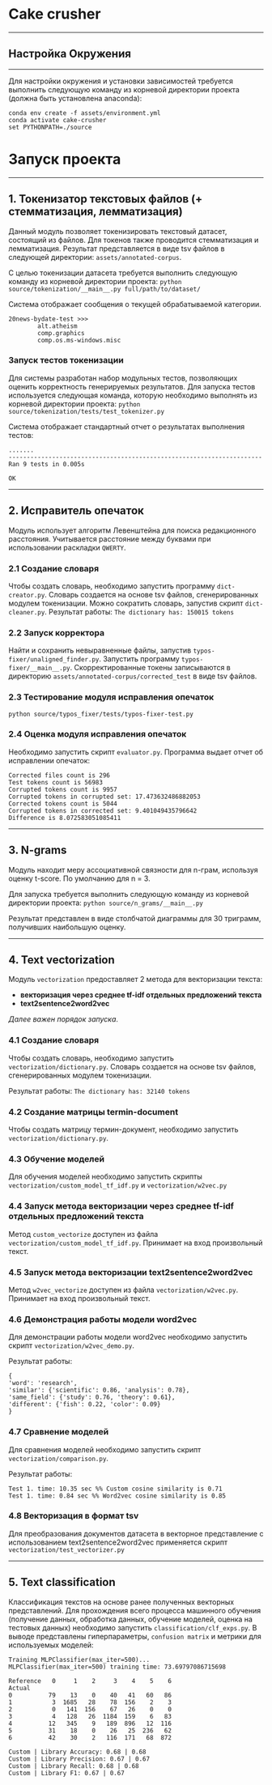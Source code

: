 # Cake crusher
____
## Настройка Окружения
____
Для настройки окружения и установки зависимостей требуется выполнить следующую команду из корневой директории проекта (должна быть установлена anaconda):

```
conda env create -f assets/environment.yml
conda activate cake-crusher
set PYTHONPATH=./source
```
# Запуск проекта
____
## 1. Токенизатор текстовых файлов (+ стемматизация, лемматизация)
Данный модуль позволяет токенизировать текстовый датасет, состоящий из файлов. Для токенов также проводится стемматизация и лемматизация. Результат представляется в виде tsv файлов в следующей директории: 
`assets/annotated-corpus`.

С целью токенизации датасета требуется выполнить следующую команду из корневой директории проекта:
`python source/tokenization/__main__.py full/path/to/dataset/`

Система отображает сообщения о текущей обрабатываемой категории.
```
20news-bydate-test >>>
        alt.atheism
        comp.graphics
        comp.os.ms-windows.misc
```

### Запуск тестов токенизации
Для системы разработан набор модульных тестов, позволяющих оценить корректность генерируемых результатов. Для запуска тестов используется следующая команда, которую необходимо выполнять из корневой директории проекта:
`python source/tokenization/tests/test_tokenizer.py`

Система отображает стандартный отчет о результатах выполнения тестов:
```
.......
----------------------------------------------------------------------
Ran 9 tests in 0.005s

OK
```
____
## 2. Исправитель опечаток
Модуль использует алгоритм Левенштейна для поиска редакционного расстояния. 
Учитывается расстояние между буквами при использовании раскладки `QWERTY`.
### 2.1 Создание словаря
Чтобы создать словарь, необходимо запустить программу `dict-creator.py`.
Словарь создается на основе tsv файлов, сгенерированных модулем токенизации.
Можно сократить словарь, запустив скрипт `dict-cleaner.py`.
Результат работы:
`The dictionary has: 150015 tokens`
### 2.2 Запуск корректора
Найти и сохранить невыравненные файлы, запустив `typos-fixer/unaligned_finder.py`.
Запустить программу `typos-fixer/__main__.py`. Скорректированные токены записываются в директорию 
`assets/annotated-corpus/corrected_test` в виде tsv файлов.
### 2.3 Тестирование модуля исправления опечаток
`python source/typos_fixer/tests/typos-fixer-test.py`
### 2.4 Оценка модуля исправления опечаток
Необходимо запустить скрипт `evaluator.py`. Программа выдает отчет об исправлении опечаток:
```
Corrected files count is 296
Test tokens count is 56983
Corrupted tokens count is 9957
Corrupted tokens in corrupted set: 17.473632486882053
Corrected tokens count is 5044
Corrupted tokens in corrected set: 9.401049435796642
Difference is 8.072583051085411
```
____
## 3. N-grams
Модуль находит меру ассоциативной связности для n-грам, используя оценку t-score. По умолчанию для n = 3.

Для запуска требуется выполнить следующую команду из корневой директории проекта:
`python source/n_grams/__main__.py`

Результат представлен в виде столбчатой диаграммы для 30 триграмм, получивших наибольшую оценку.
____
## 4. Text vectorization
Модуль `vectorization` предоставляет 2 метода для векторизации текста: 
* **векторизация через среднее tf-idf отдельных предложений текста**
* **text2sentence2word2vec**

_Далее важен порядок запуска_.
### 4.1 Создание словаря
Чтобы создать словарь, необходимо запустить `vectorization/dictionary.py`.
Словарь создается на основе tsv файлов, сгенерированных модулем токенизации.

Результат работы:
`The dictionary has: 32140 tokens`
### 4.2 Создание матрицы termin-document
Чтобы создать матрицу термин-документ, необходимо запустить `vectorization/dictionary.py`.
### 4.3 Обучение моделей
Для обучения моделей необходимо запустить скрипты 
`vectorization/custom_model_tf_idf.py` и `vectorization/w2vec.py`
### 4.4 Запуск метода векторизации через среднее tf-idf отдельных предложений текста
Метод `custom_vectorize` доступен из файла `vectorization/custom_model_tf_idf.py`. Принимает на вход произвольный текст.
### 4.5 Запуск метода векторизации text2sentence2word2vec
Метод `w2vec_vectorize` доступен из файла `vectorization/w2vec.py`. Принимает на вход произвольный текст.
### 4.6 Демонстрация работы модели word2vec
Для демонстрации работы модели word2vec необходимо запустить скрипт `vectorization/w2vec_demo.py`.

Результат работы:
```
{
'word': 'research', 
'similar': {'scientific': 0.86, 'analysis': 0.78}, 
'same_field': {'study': 0.76, 'theory': 0.61}, 
'different': {'fish': 0.22, 'color': 0.09}
}
```
### 4.7 Сравнение моделей
Для сравнения моделей необходимо запустить скрипт `vectorization/comparison.py`.

Результат работы:
```
Test 1. time: 10.35 sec %% Custom cosine similarity is 0.71
Test 1. time: 0.84 sec %% Word2vec cosine similarity is 0.85
```
### 4.8 Векторизация в формат tsv
Для преобразования документов датасета 
в векторное представление с использованием text2sentence2word2vec применяется скрипт `vectorization/test_vectorizer.py`
____
## 5. Text classification
Классификация текстов на основе ранее полученных векторных представлений.
Для прохождения всего процесса машинного обучения (получение данных, обработка данных, обучение моделей, оценка на тестовых данных) необходимо запустить `classification/clf_exps.py`.
В выводе представлены гиперпараметры, `confusion matrix` и метрики для используемых моделей:
```
Training MLPClassifier(max_iter=500)...
MLPClassifier(max_iter=500) training time: 73.69797086715698

Reference   0     1    2     3    4    5    6
Actual                                       
0          79    13    0    40   41   60   86
1           3  1685   28    78  156    2    3
2           0   141  156    67   26    0    0
3           4   128   26  1184  159    6   83
4          12   345    9   189  896   12  116
5          31    18    0    26   25  236   62
6          42    30    2   116  171   68  872

Custom | Library Accuracy: 0.68 | 0.68
Custom | Library Precision: 0.67 | 0.67
Custom | Library Recall: 0.68 | 0.68
Custom | Library F1: 0.67 | 0.67
```